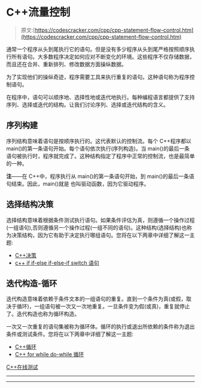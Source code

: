 # C++流量控制

> 原文:[https://codescracker.com/cpp/cpp-statement-flow-control.htm](https://codescracker.com/cpp/cpp-statement-flow-control.htm)

通常一个程序从头到尾执行它的语句。但是没有多少程序从头到尾严格按照顺序执行所有语句。大多数程序决定如何应对不断变化的环境。这些程序不仅存储数据，而且还在合并、重新排列、修改数据方面操纵数据。

为了实现他们的操纵奇迹，程序需要工具来执行重复的语句。这种语句称为程序控制语句。

在程序中，语句可以顺序地、选择性地或迭代地执行。每种编程语言都提供了支持序列、选择或迭代的结构。让我们讨论序列、选择或迭代结构的含义。

## 序列构建

序列结构意味着语句是按顺序执行的。这代表默认的控制流。每个 C++程序都以 main()的第一条语句开始。每个语句依次执行(序列构造)。当 main()的最后一条语句被执行时，程序就完成了。这种结构指定了程序中正常的控制流，也是最简单的一种。

**注**——在 C++中，程序执行从 main()的第一条语句开始，到 main()的最后一条语句结束。因此，main()就是 也叫驱动函数，因为它驱动程序。

## 选择结构决策

选择结构意味着根据条件测试执行语句。如果条件评估为真，则遵循一个操作过程(一组语句),否则遵循另一个操作过程(一组不同的语句)。这种结构(选择结构)也称为决策结构，因为它有助于决定执行哪组语句。您将在以下两章中详细了解这一主题:

*   [C++决策](/cpp/cpp-decision-making.htm)
*   [c++ if if-else if-else-if switch 语句](/cpp/cpp-selection-statements.htm)

## 迭代构造-循环

迭代构造意味着依赖于条件文本的一组语句的重复。直到一个条件为真(或假，取决于循环)，一组语句被一次又一次地重复。一旦条件变为假(或真)，重复就停止了。迭代构造也称为循环构造。

一次又一次重复的语句集被称为循环体。循环的执行或退出所依赖的条件称为退出条件或测试条件。您将在以下两章中详细了解这一主题:

*   [C++循环](/cpp/cpp-loop-types.htm)
*   [C++ for while do-while 循环](/cpp/cpp-iteration-statements.htm)

[C++在线测试](/exam/showtest.php?subid=3)

* * *

* * *